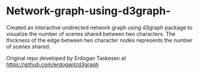 # Network-graph-using-d3graph-
Created an interactive undirected network graph using d3graph package to visualize the number of scenes shared between two characters. The thickness of the edge between two character nodes represents the number of scenes shared.

Original repo developed by Erdogan Taskesen at https://github.com/erdogant/d3graph

